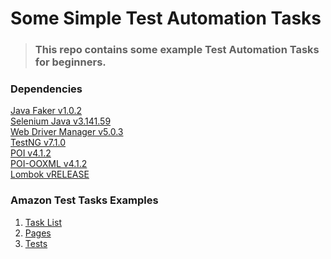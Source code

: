 # Some Simple Test Automation Tasks
> ### This repo contains some example Test Automation Tasks for beginners.

### Dependencies
[Java Faker v1.0.2](https://mvnrepository.com/artifact/com.github.javafaker/javafaker)<br>
[Selenium Java v3.141.59](https://mvnrepository.com/artifact/org.seleniumhq.selenium/selenium-java)<br>
[Web Driver Manager v5.0.3](https://mvnrepository.com/artifact/io.github.bonigarcia/webdrivermanager)<br>
[TestNG v7.1.0](https://mvnrepository.com/artifact/org.testng/testng/7.1.0)<br>
[POI v4.1.2](https://mvnrepository.com/artifact/org.apache.poi/poi)<br>
[POI-OOXML v4.1.2](https://mvnrepository.com/artifact/org.apache.poi/poi-ooxml)<br>
[Lombok vRELEASE](https://mvnrepository.com/artifact/org.projectlombok/lombok)<br>


### Amazon Test Tasks Examples
1. [Task List](https://github.com/esalkan/TestAutomationTasks/blob/master/src/test/java/com/amazon/Tasks)<br>
2. [Pages](https://github.com/esalkan/TestAutomationTasks/tree/master/src/test/java/com/amazon/pages)<br>
3. [Tests](https://github.com/esalkan/TestAutomationTasks/tree/master/src/test/java/com/amazon/tests)<br>

